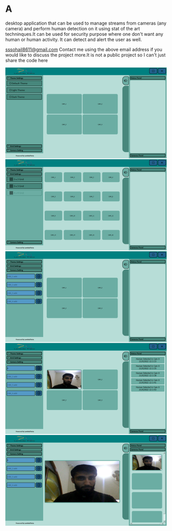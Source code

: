 

<h1>A</h1> desktop application that can be used to manage streams from cameras (any camera) and perform human detection on it using stat of the art techninques.It can be used for security purpose where one don't want any human or human activity. It can detect and alert the user as well.

sssohail8611@gmail.com
Contact me using the above email address if you would like to discuss the project more.It is not a public project so I can't just share the code here

<img src="1.png" alt="Alt text" title="Optional title">
<img src="2.png" alt="Alt text" title="Optional title">
<img src="3.png" alt="Alt text" title="Optional title">
<img src="4.png" alt="Alt text" title="Optional title">
<img src="5.png" alt="Alt text" title="Optional title">
